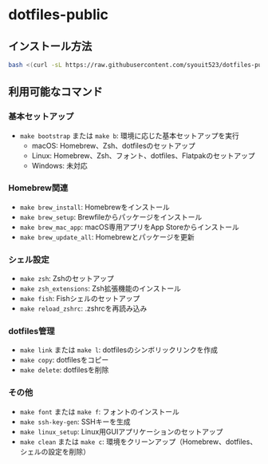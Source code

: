 # dotfiles-public

## インストール方法

```bash
bash <(curl -sL https://raw.githubusercontent.com/syouit523/dotfiles-public/main/scripts/init.sh)
```

## 利用可能なコマンド

### 基本セットアップ
- `make bootstrap` または `make b`: 環境に応じた基本セットアップを実行
  - macOS: Homebrew、Zsh、dotfilesのセットアップ
  - Linux: Homebrew、Zsh、フォント、dotfiles、Flatpakのセットアップ
  - Windows: 未対応

### Homebrew関連
- `make brew_install`: Homebrewをインストール
- `make brew_setup`: Brewfileからパッケージをインストール
- `make brew_mac_app`: macOS専用アプリをApp Storeからインストール
- `make brew_update_all`: Homebrewとパッケージを更新

### シェル設定
- `make zsh`: Zshのセットアップ
- `make zsh_extensions`: Zsh拡張機能のインストール
- `make fish`: Fishシェルのセットアップ
- `make reload_zshrc`: .zshrcを再読み込み

### dotfiles管理
- `make link` または `make l`: dotfilesのシンボリックリンクを作成
- `make copy`: dotfilesをコピー
- `make delete`: dotfilesを削除

### その他
- `make font` または `make f`: フォントのインストール
- `make ssh-key-gen`: SSHキーを生成
- `make linux_setup`: Linux用GUIアプリケーションのセットアップ
- `make clean` または `make c`: 環境をクリーンアップ（Homebrew、dotfiles、シェルの設定を削除）
